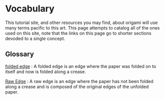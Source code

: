 # Vocabulary

This tutorial site, and other resources you may find, about origami will use many terms pacific to this art. 
This page attempts to catalog all of the ones used on this site, note that the links on this page go to shorter sections devoded to a single concept.

## Glossary

[folded edge](foldededge.md)
: A folded edge is an edge where the paper was folded on to itself and now is folded along a crease.

[Raw Edge](rawedge.md)
: A raw edge is an edge where the paper has not been folded along a crease and is composed of the original edges of the unfolded paper.
